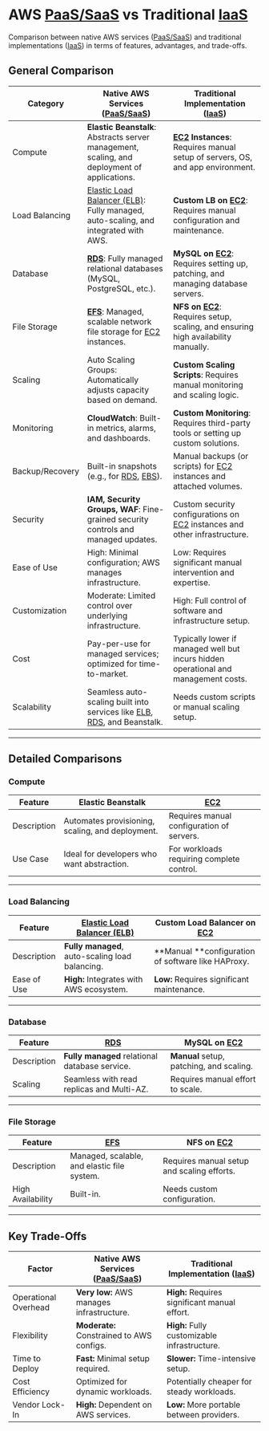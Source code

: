 # AWS [PaaS/SaaS](./aws-overview.md#service-types) vs Traditional [IaaS](./aws-overview.md#service-types)
Comparison between native AWS services ([PaaS/SaaS](./aws-overview.md#service-types)) and traditional implementations ([IaaS](./aws-overview.md#service-types)) in terms of features, advantages, and trade-offs.

## General Comparison

| Category              | Native AWS Services ([PaaS/SaaS](./aws-overview.md#service-types))                                      | Traditional Implementation ([IaaS](./aws-overview.md#service-types))                                             |
|-----------------------|----------------------------------------------------------------------|-------------------------------------------------------------------------------|
| Compute               | **Elastic Beanstalk**: Abstracts server management, scaling, and deployment of applications. | **[EC2](../services/ec2.md) Instances**: Requires manual setup of servers, OS, and app environment.    |
| Load Balancing        | [Elastic Load Balancer (ELB)](../services/elb.md): Fully managed, auto-scaling, and integrated with AWS. | **Custom LB on [EC2](../services/ec2.md)**: Requires manual configuration and maintenance.              |
| Database              | **[RDS](../services/rds.md)**: Fully managed relational databases (MySQL, PostgreSQL, etc.).  | **MySQL on [EC2](../services/ec2.md)**: Requires setting up, patching, and managing database servers.   |
| File Storage          | **[EFS](../services/efs.md)**: Managed, scalable network file storage for [EC2](../services/ec2.md) instances.      | **NFS on [EC2](../services/ec2.md)**: Requires setup, scaling, and ensuring high availability manually.  |
| Scaling               | Auto Scaling Groups: Automatically adjusts capacity based on demand. | **Custom Scaling Scripts**: Requires manual monitoring and scaling logic.         |
| Monitoring            | **CloudWatch**: Built-in metrics, alarms, and dashboards.               | **Custom Monitoring**: Requires third-party tools or setting up custom solutions. |
| Backup/Recovery       | Built-in snapshots (e.g., for [RDS](../services/rds.md), [EBS](../services/ebs.md)).                             | Manual backups (or scripts) for [EC2](../services/ec2.md) instances and attached volumes.           |
| Security              | **IAM, Security Groups, WAF**: Fine-grained security controls and managed updates. | Custom security configurations on [EC2](../services/ec2.md)    instances and other infrastructure.     |
| Ease of Use           | High: Minimal configuration; AWS manages infrastructure.            | Low: Requires significant manual intervention and expertise.                  |
| Customization         | Moderate: Limited control over underlying infrastructure.           | High: Full control of software and infrastructure setup.                      |
| Cost                  | Pay-per-use for managed services; optimized for time-to-market.     | Typically lower if managed well but incurs hidden operational and management costs. |
| Scalability           | Seamless auto-scaling built into services like [ELB](../services/elb.md), [RDS](../services/rds.md), and Beanstalk. | Needs custom scripts or manual scaling setup.                                 |

---

## Detailed Comparisons

### Compute

| Feature           | Elastic Beanstalk                        | [EC2](../services/ec2.md)                                            |
|-------------------|------------------------------------------|-----------------------------------------------|
| Description       | Automates provisioning, scaling, and deployment. | Requires manual configuration of servers.    |
| Use Case          | Ideal for developers who want abstraction.  | For workloads requiring complete control.     |

---

### Load Balancing

| Feature           | [Elastic Load Balancer (ELB)](../services/elb.md)              | Custom Load Balancer on [EC2](../services/ec2.md)                     |
|-------------------|------------------------------------------|-----------------------------------------------|
| Description       | **Fully managed**, auto-scaling load balancing. | **Manual **configuration of software like HAProxy. |
| Ease of Use       | **High:** Integrates with AWS ecosystem.     | **Low:** Requires significant maintenance.       |

---

### Database

| Feature           | [RDS](../services/rds.md)                                      | MySQL on [EC2](../services/ec2.md)                                     |
|-------------------|------------------------------------------|-----------------------------------------------|
| Description       | **Fully managed** relational database service. | **Manual** setup, patching, and scaling.         |
| Scaling           | Seamless with read replicas and Multi-AZ. | Requires manual effort to scale.             |

---

### File Storage

| Feature           | [EFS](../services/efs.md)                | NFS on [EC2](../services/ec2.md)                                      |
|-------------------|------------------------------------------|-----------------------------------------------|
| Description       | Managed, scalable, and elastic file system. | Requires manual setup and scaling efforts.   |
| High Availability | Built-in.                                | Needs custom configuration.                  |

---

## Key Trade-Offs

| Factor              | Native AWS Services ([PaaS/SaaS](./aws-overview.md#service-types))         | Traditional Implementation ([IaaS]((./aws-overview.md#service-types)))           |
|---------------------|----------------------------------------|---------------------------------------------|
| Operational Overhead| **Very low:** AWS manages infrastructure.  | **High:** Requires significant manual effort.   |
| Flexibility         | **Moderate:** Constrained to AWS configs.  | **High:** Fully customizable infrastructure.    |
| Time to Deploy      | **Fast:** Minimal setup required.          | **Slower:** Time-intensive setup.               |
| Cost Efficiency     | Optimized for dynamic workloads.       | Potentially cheaper for steady workloads.   |
| Vendor Lock-In      | **High:** Dependent on AWS services.       | **Low:** More portable between providers.       |
